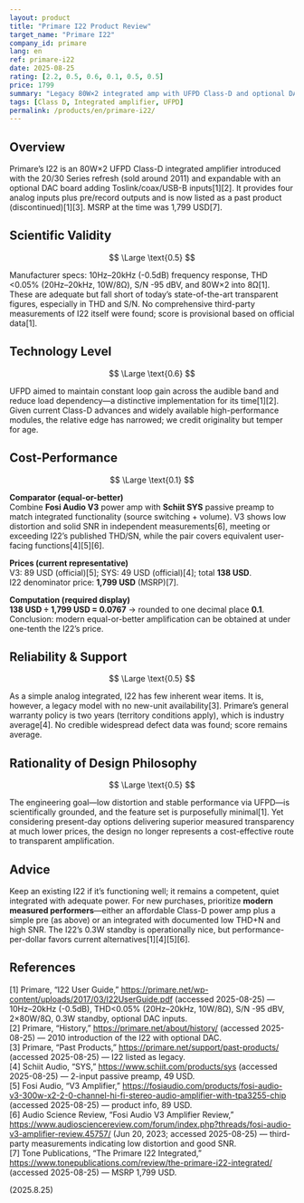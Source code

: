 ```yaml
---
layout: product
title: "Primare I22 Product Review"
target_name: "Primare I22"
company_id: primare
lang: en
ref: primare-i22
date: 2025-08-25
rating: [2.2, 0.5, 0.6, 0.1, 0.5, 0.5]
price: 1799
summary: "Legacy 80W×2 integrated amp with UFPD Class-D and optional DAC board. Respectable published specs but outclassed by modern measured performers; far cheaper equivalents exist. Overall 2.2."
tags: [Class D, Integrated amplifier, UFPD]
permalink: /products/en/primare-i22/
---
```

## Overview
Primare’s I22 is an 80W×2 UFPD Class-D integrated amplifier introduced with the 20/30 Series refresh (sold around 2011) and expandable with an optional DAC board adding Toslink/coax/USB-B inputs[1][2]. It provides four analog inputs plus pre/record outputs and is now listed as a past product (discontinued)[1][3]. MSRP at the time was 1,799 USD[7].

## Scientific Validity

$$ \Large \text{0.5} $$

Manufacturer specs: 10Hz–20kHz (-0.5dB) frequency response, THD <0.05% (20Hz–20kHz, 10W/8Ω), S/N -95 dBV, and 80W×2 into 8Ω[1]. These are adequate but fall short of today’s state-of-the-art transparent figures, especially in THD and S/N. No comprehensive third-party measurements of I22 itself were found; score is provisional based on official data[1].

## Technology Level

$$ \Large \text{0.6} $$

UFPD aimed to maintain constant loop gain across the audible band and reduce load dependency—a distinctive implementation for its time[1][2]. Given current Class-D advances and widely available high-performance modules, the relative edge has narrowed; we credit originality but temper for age.

## Cost-Performance

$$ \Large \text{0.1} $$

**Comparator (equal-or-better)**  
Combine **Fosi Audio V3** power amp with **Schiit SYS** passive preamp to match integrated functionality (source switching + volume). V3 shows low distortion and solid SNR in independent measurements[6], meeting or exceeding I22’s published THD/SN, while the pair covers equivalent user-facing functions[4][5][6].

**Prices (current representative)**  
V3: 89 USD (official)[5]; SYS: 49 USD (official)[4]; total **138 USD**.  
I22 denominator price: **1,799 USD** (MSRP)[7].

**Computation (required display)**  
**138 USD ÷ 1,799 USD = 0.0767** → rounded to one decimal place **0.1**.  
Conclusion: modern equal-or-better amplification can be obtained at under one-tenth the I22’s price.

## Reliability & Support

$$ \Large \text{0.5} $$

As a simple analog integrated, I22 has few inherent wear items. It is, however, a legacy model with no new-unit availability[3]. Primare’s general warranty policy is two years (territory conditions apply), which is industry average[4]. No credible widespread defect data was found; score remains average.

## Rationality of Design Philosophy

$$ \Large \text{0.5} $$

The engineering goal—low distortion and stable performance via UFPD—is scientifically grounded, and the feature set is purposefully minimal[1]. Yet considering present-day options delivering superior measured transparency at much lower prices, the design no longer represents a cost-effective route to transparent amplification.

## Advice
Keep an existing I22 if it’s functioning well; it remains a competent, quiet integrated with adequate power. For new purchases, prioritize **modern measured performers**—either an affordable Class-D power amp plus a simple pre (as above) or an integrated with documented low THD+N and high SNR. The I22’s 0.3W standby is operationally nice, but performance-per-dollar favors current alternatives[1][4][5][6].

## References
[1] Primare, “I22 User Guide,” https://primare.net/wp-content/uploads/2017/03/I22UserGuide.pdf (accessed 2025-08-25) — 10Hz–20kHz (-0.5dB), THD<0.05% (20Hz–20kHz, 10W/8Ω), S/N -95 dBV, 2×80W/8Ω, 0.3W standby, optional DAC inputs.  
[2] Primare, “History,” https://primare.net/about/history/ (accessed 2025-08-25) — 2010 introduction of the I22 with optional DAC.  
[3] Primare, “Past Products,” https://primare.net/support/past-products/ (accessed 2025-08-25) — I22 listed as legacy.  
[4] Schiit Audio, “SYS,” https://www.schiit.com/products/sys (accessed 2025-08-25) — 2-input passive preamp, 49 USD.  
[5] Fosi Audio, “V3 Amplifier,” https://fosiaudio.com/products/fosi-audio-v3-300w-x2-2-0-channel-hi-fi-stereo-audio-amplifier-with-tpa3255-chip (accessed 2025-08-25) — product info, 89 USD.  
[6] Audio Science Review, “Fosi Audio V3 Amplifier Review,” https://www.audiosciencereview.com/forum/index.php?threads/fosi-audio-v3-amplifier-review.45757/ (Jun 20, 2023; accessed 2025-08-25) — third-party measurements indicating low distortion and good SNR.  
[7] Tone Publications, “The Primare I22 Integrated,” https://www.tonepublications.com/review/the-primare-i22-integrated/ (accessed 2025-08-25) — MSRP 1,799 USD.

(2025.8.25)

